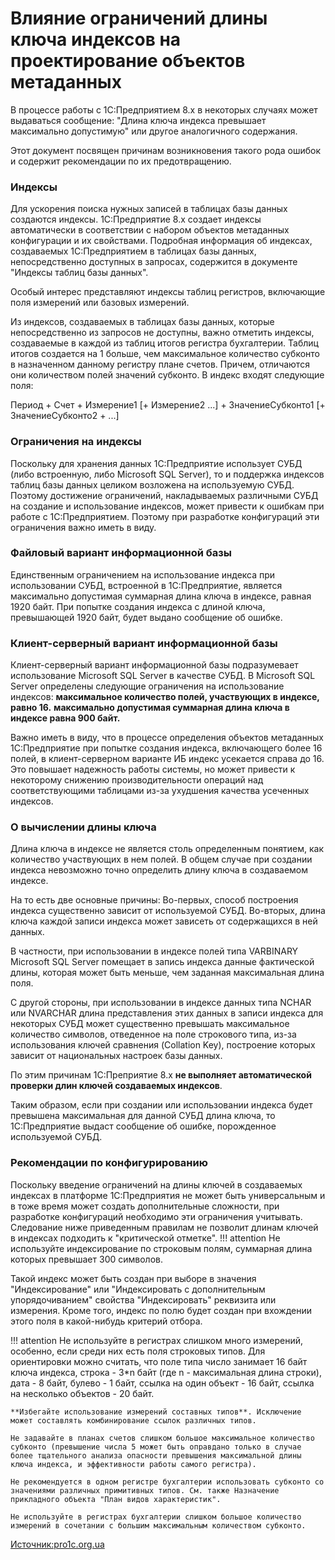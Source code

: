 # Влияние ограничений длины ключа индексов на проектирование объектов метаданных
В процессе работы с 1С:Предприятием 8.x в некоторых случаях может выдаваться сообщение: "Длина ключа индекса превышает максимально допустимую" или другое аналогичного содержания. 

Этот документ посвящен причинам возникновения такого рода ошибок и содержит рекомендации по их предотвращению.

### Индексы

Для ускорения поиска нужных записей в таблицах базы данных создаются индексы. 1С:Предприятие 8.x создает индексы автоматически в соответствии с набором объектов метаданных конфигурации и их свойствами. Подробная информация об индексах, создаваемых 1С:Предприятием в таблицах базы данных, непосредственно доступных в запросах, содержится в документе "Индексы таблиц базы данных".

Особый интерес представляют индексы таблиц регистров, включающие поля измерений или базовых измерений.

Из индексов, создаваемых в таблицах базы данных, которые непосредственно из запросов не доступны, важно отметить индексы, создаваемые в каждой из таблиц итогов регистра бухгалтерии. Таблиц итогов создается на 1 больше, чем максимальное количество субконто в назначенном данному регистру плане счетов. Причем, отличаются они количеством полей значений субконто. В индекс входят следующие поля:

Период + Счет + Измерение1 [+ Измерение2 ...] + ЗначениеСубконто1 [+ ЗначениеСубконто2 + ...]

### Ограничения на индексы

Поскольку для хранения данных 1С:Предприятие использует СУБД (либо встроенную, либо Microsoft SQL Server), то и поддержка индексов таблиц базы данных целиком возложена на используемую СУБД. Поэтому достижение ограничений, накладываемых различными СУБД на создание и использование индексов, может привести к ошибкам при работе с 1С:Предприятием. Поэтому при разработке конфигураций эти ограничения важно иметь в виду.

### Файловый вариант информационной базы

Единственным ограничением на использование индекса при использовании СУБД, встроенной в 1С:Предприятие, является максимально допустимая суммарная длина ключа в индексе, равная 1920 байт. При попытке создания индекса с длиной ключа, превышающей 1920 байт, будет выдано сообщение об ошибке.

### Клиент-серверный вариант информационной базы

Клиент-серверный вариант информационной базы подразумевает использование Microsoft SQL Server в качестве СУБД. В Microsoft SQL Server определены следующие ограничения на использование индексов:
**максимальное количество полей, участвующих в индексе, равно 16.**
**максимально допустимая суммарная длина ключа в индексе равна 900 байт.**

Важно иметь в виду, что в процессе определения объектов метаданных 1С:Предприятие при попытке создания индекса, включающего более 16 полей, в клиент-серверном варианте ИБ индекс усекается справа до 16. Это повышает надежность работы системы, но может привести к некоторому снижению производительности операций над соответствующими таблицами из-за ухудшения качества усеченных индексов.

### О вычислении длины ключа

Длина ключа в индексе не является столь определенным понятием, как количество участвующих в нем полей. В общем случае при создании индекса невозможно точно определить длину ключа в создаваемом индексе. 

На то есть две основные причины:
Во-первых, способ построения индекса существенно зависит от используемой СУБД.
Во-вторых, длина ключа каждой записи индекса может зависеть от содержащихся в ней данных. 

В частности, при использовании в индексе полей типа VARBINARY Microsoft SQL Server помещает в запись индекса данные фактической длины, которая может быть меньше, чем заданная максимальная длина поля. 

С другой стороны, при использовании в индексе данных типа NCHAR или NVARCHAR длина представления этих данных в записи индекса для некоторых СУБД может существенно превышать максимальное количество символов, отведенное на поле строкового типа, из-за использования ключей сравнения (Collation Key), построение которых зависит от национальных настроек базы данных.

По этим причинам 1С:Преприятие 8.x **не выполняет автоматической проверки длин ключей создаваемых индексов**. 

Таким образом, если при создании или использовании индекса будет превышена максимальная для данной СУБД длина ключа, то 1С:Предприятие выдаст сообщение об ошибке, порожденное используемой СУБД.

### Рекомендации по конфигурированию

Поскольку введение ограничений на длины ключей в создаваемых индексах в платформе 1С:Предприятия не может быть универсальным и в тоже время может создать дополнительные сложности, при разработке конфигураций необходимо эти ограничения учитывать. Следование ниже приведенным правилам не позволит длинам ключей в индексах подходить к "критической отметке".
!!! attention
    Не используйте индексирование по строковым полям, суммарная длина которых превышает 300 символов. 

Такой индекс может быть создан при выборе в значения "Индексирование" или "Индексировать с дополнительным упорядочиванием" свойства "Индексировать" реквизита или измерения. Кроме того, индекс по полю будет создан при вхождении этого поля в какой-нибудь критерий отбора.

!!! attention
    Не используйте в регистрах слишком много измерений, особенно, если среди них есть поля строковых типов. Для ориентировки можно считать, что поле типа число занимает 16 байт ключа индекса, строка - 3*n байт (где n - максимальная длина строки), дата - 8 байт, булево - 1 байт, ссылка на один объект - 16 байт, ссылка на несколько объектов - 20 байт.

    **Избегайте использование измерений составных типов**. Исключение может составлять комбинирование ссылок различных типов.

    Не задавайте в планах счетов слишком большое максимальное количество субконто (превышение числа 5 может быть оправдано только в случае более тщательного анализа опасности превышения максимальной длины ключа индекса, и эффективности работы самого регистра).
    
    Не рекомендуется в одном регистре бухгалтерии использовать субконто со значениями различных примитивных типов. См. также Назначение прикладного объекта "План видов характеристик".
    
    Не используйте в регистрах бухгалтерии слишком большое количество измерений в сочетании с большим максимальным количеством субконто.

[Источник:pro1c.org.ua](https://pro1c.org.ua/index.php?showtopic=211)
